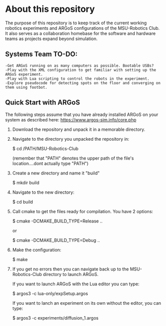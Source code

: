 # About this repository

The purpose of this repository is to keep track of the current working robotics experiments and ARGoS configurations of the MSU-Robotics Club. 
It also serves as a collaboration homebase for the software and hardware teams as projects expand beyond simulation. 

## Systems Team TO-DO:
    -Get ARGoS running on as many computers as possible. Bootable USBs?
    -Play with the XML configuration to get familiar with setting up the ARGoS experiment.
    -Play with Lua scripting to control the robots in the experiment. 
    -Explore pseudocode for detecting spots on the floor and converging on them using footbot. 

## Quick Start with ARGoS 

The following steps assume that you have already installed ARGoS on your system as described here:
https://www.argos-sim.info/core.php

1. Download the repository and unpack it in a memorable directory. 

2. Navigate to the directory you unpacked the repository in: 

    $ cd /PATH/MSU-Robotics-Club

    (remember that "PATH" denotes the upper path of the file's location....dont actually type "PATH")

3. Create a new directory and name it "build"

    $ mkdir build

4.  Navigate to the new directory: 

    $ cd build

5. Call cmake to get the files ready for compilation. You have 2 options:

    $ cmake -DCMAKE_BUILD_TYPE=Release ..  

    or

    $ cmake -DCMAKE_BUILD_TYPE=Debug ..

6. Make the configuration:

    $ make

7. If you get no errors then you can navigate back up to the MSU-Robotics-Club directory to launch ARGoS.
    
    If you want to launch ARGoS with the Lua editor you can type:

    $ argos3 -c lua-only/expSetup.argos

    If you want to lanch an experiment on its own without the editor, you can type:

    $ argos3 -c experiments/diffusion_1.argos
    


